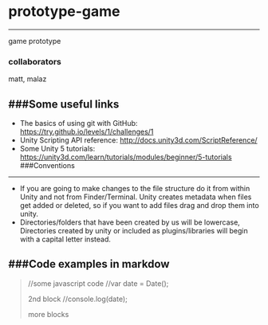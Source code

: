 # prototype-game
----------------
game prototype

### collaborators
matt, malaz

###Some useful links
------------
- The basics of using git with GitHub: https://try.github.io/levels/1/challenges/1
- Unity Scripting API reference: http://docs.unity3d.com/ScriptReference/
- Some Unity 5 tutorials: https://unity3d.com/learn/tutorials/modules/beginner/5-tutorials
###Conventions
---------------
- If you are going to make changes to the file structure do it from within Unity and not from Finder/Terminal. Unity creates metadata when files get added or deleted, so if you want to add files drag and drop them into unity.
- Directories/folders that have been created by us will be lowercase, Directories created by unity or included as plugins/libraries will begin with a capital letter instead.


###Code examples in markdow
----------------------------
>//some javascript code
>//var date = Date();
>
>2nd block
>//console.log(date);
>
>more blocks


